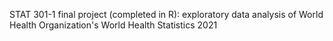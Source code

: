 STAT 301-1 final project (completed in R): exploratory data analysis of World Health Organization's World Health Statistics 2021
